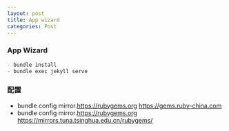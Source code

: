 ```yaml
---
layout: post
title: App wizard
categories: Post
---
```

### App Wizard

``` csharp
- bundle install
- bundle exec jekyll serve
```

### 配置
- bundle config mirror.https://rubygems.org https://gems.ruby-china.com
- bundle config mirror.https://rubygems.org https://mirrors.tuna.tsinghua.edu.cn/rubygems/